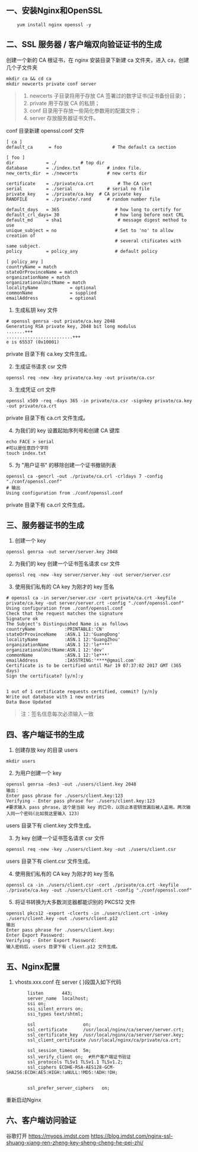 ## 一、安装Nginx和OpenSSL
```
    yum install nginx openssl -y
```
## 二、SSL 服务器 / 客户端双向验证证书的生成
创建一个新的 CA 根证书，在 nginx 安装目录下新建 ca 文件夹，进入 ca，创建几个子文件夹
```
mkdir ca && cd ca  
mkdir newcerts private conf server
```
> 1. newcerts 子目录将用于存放 CA 签署过的数字证书(证书备份目录)；
> 2. private 用于存放 CA 的私钥；
> 3. conf 目录用于存放一些简化参数用的配置文件；
> 4. server 存放服务器证书文件。

conf 目录新建 openssl.conf 文件
```
[ ca ]
default_ca      = foo                   # The default ca section

[ foo ]
dir            = ./         # top dir  
database       = ./index.txt          # index file.  
new_certs_dir  = ./newcerts           # new certs dir

certificate    = ./private/ca.crt         # The CA cert  
serial         = ./serial             # serial no file  
private_key    = ./private/ca.key  # CA private key  
RANDFILE       = ./private/.rand      # random number file

default_days   = 365                     # how long to certify for  
default_crl_days= 30                     # how long before next CRL  
default_md     = sha1                     # message digest method to use  
unique_subject = no                      # Set to 'no' to allow creation of  
                                         # several ctificates with same subject.
policy         = policy_any              # default policy

[ policy_any ]
countryName = match  
stateOrProvinceName = match  
organizationName = match  
organizationalUnitName = match  
localityName            = optional  
commonName              = supplied  
emailAddress            = optional  
```
1. 生成私钥 key 文件
```
# openssl genrsa -out private/ca.key 2048  
Generating RSA private key, 2048 bit long modulus  
.......+++
.........................+++
e is 65537 (0x10001)  
```
private 目录下有 ca.key 文件生成。  

2. 生成证书请求 csr 文件
```
openssl req -new -key private/ca.key -out private/ca.csr  
```
3. 生成凭证 crt 文件
```
openssl x509 -req -days 365 -in private/ca.csr -signkey private/ca.key -out private/ca.crt  
```
private 目录下有 ca.crt 文件生成。  

4. 为我们的 key 设置起始序列号和创建 CA 键库
```
echo FACE > serial  
#可以是任意四个字符
touch index.txt  
```
5. 为 "用户证书" 的移除创建一个证书撤销列表
```
openssl ca -gencrl -out ./private/ca.crl -crldays 7 -config "./conf/openssl.conf"  
# 输出
Using configuration from ./conf/openssl.conf  
```
private 目录下有 ca.crl 文件生成。  

## 三、服务器证书的生成
1. 创建一个 key
```
openssl genrsa -out server/server.key 2048  
```
2. 为我们的 key 创建一个证书签名请求 csr 文件
```
openssl req -new -key server/server.key -out server/server.csr  
```
3. 使用我们私有的 CA key 为刚才的 key 签名  

```
# openssl ca -in server/server.csr -cert private/ca.crt -keyfile private/ca.key -out server/server.crt -config "./conf/openssl.conf"  
Using configuration from ./conf/openssl.conf  
Check that the request matches the signature  
Signature ok  
The Subject's Distinguished Name is as follows  
countryName           :PRINTABLE:'CN'  
stateOrProvinceName   :ASN.1 12:'GuangDong'  
localityName          :ASN.1 12:'GuangZhou'  
organizationName      :ASN.1 12:'le****'  
organizationalUnitName:ASN.1 12:'dev'  
commonName            :ASN.1 12:'le***'  
emailAddress          :IA5STRING:'****@gmail.com'  
Certificate is to be certified until Mar 19 07:37:02 2017 GMT (365 days)  
Sign the certificate? [y/n]:y


1 out of 1 certificate requests certified, commit? [y/n]y  
Write out database with 1 new entries  
Data Base Updated  
```
> 注：签名信息每次必须输入一致

## 四、客户端证书的生成

1. 创建存放 key 的目录 users
```
mkdir users  
```
2. 为用户创建一个 key
```
openssl genrsa -des3 -out ./users/client.key 2048  
输出：
Enter pass phrase for ./users/client.key:123  
Verifying - Enter pass phrase for ./users/client.key:123  
#要求输入 pass phrase，这个是当前 key 的口令，以防止本密钥泄漏后被人盗用。两次输入同一个密码(比如我这里输入 123)
```
users 目录下有 client.key 文件生成。

3. 为 key 创建一个证书签名请求 csr 文件
```
openssl req -new -key ./users/client.key -out ./users/client.csr  
```
users 目录下有 client.csr 文件生成。

4. 使用我们私有的 CA key 为刚才的 key 签名
```
openssl ca -in ./users/client.csr -cert ./private/ca.crt -keyfile ./private/ca.key -out ./users/client.crt -config "./conf/openssl.conf"  
```
5. 将证书转换为大多数浏览器都能识别的 PKCS12 文件
```
openssl pkcs12 -export -clcerts -in ./users/client.crt -inkey ./users/client.key -out ./users/client.p12  
输出
Enter pass phrase for ./users/client.key:  
Enter Export Password:  
Verifying - Enter Export Password:  
输入密码后，users 目录下有 client.p12 文件生成。
```

## 五、Nginx配置
1. vhosts.xxx.conf 在 server { }段国入如下代码

```
        listen       443;
        server_name  localhost;
        ssi on;
        ssi_silent_errors on;
        ssi_types text/shtml;

        ssl                  on;
        ssl_certificate      /usr/local/nginx/ca/server/server.crt;
        ssl_certificate_key  /usr/local/nginx/ca/server/server.key;
        ssl_client_certificate /usr/local/nginx/ca/private/ca.crt;

        ssl_session_timeout  5m;
        ssl_verify_client on;  #开户客户端证书验证
        ssl_protocols TLSv1 TLSv1.1 TLSv1.2;
        ssl_ciphers ECDHE-RSA-AES128-GCM-SHA256:ECDH:AES:HIGH:!aNULL:!MD5:!ADH:!DH;


        ssl_prefer_server_ciphers   on;
```
重新启动Nginx

## 六、客户端访问验证

谷歌打开 https://myops.imdst.com
https://blog.imdst.com/nginx-ssl-shuang-xiang-ren-zheng-key-sheng-cheng-he-pei-zhi/
